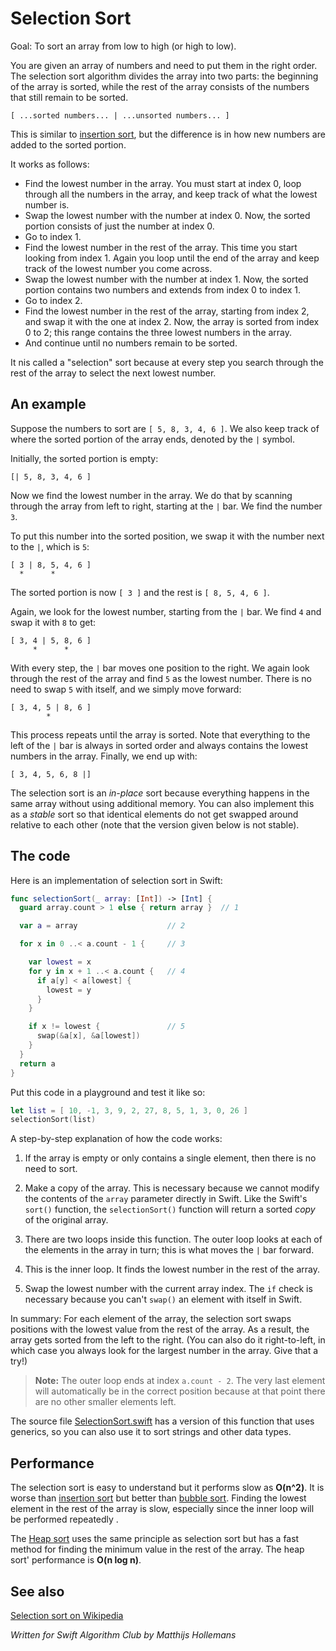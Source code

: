 # Selection Sort

Goal: To sort an array from low to high (or high to low).

You are given an array of numbers and need to put them in the right order. The selection sort algorithm divides the array into two parts: the beginning of the array is sorted, while the rest of the array consists of the numbers that still remain to be sorted.

	[ ...sorted numbers... | ...unsorted numbers... ]

This is similar to [insertion sort](../Insertion%20Sort/), but the difference is in how new numbers are added to the sorted portion.

It works as follows:

- Find the lowest number in the array. You must start at index 0, loop through all the numbers in the array, and keep track of what the lowest number is.
- Swap the lowest number with the number at index 0. Now, the sorted portion consists of just the number at index 0.
- Go to index 1.
- Find the lowest number in the rest of the array. This time you start looking from index 1. Again you loop until the end of the array and keep track of the lowest number you come across.
- Swap  the lowest number with the number at index 1. Now, the sorted portion contains two numbers and extends from index 0 to index 1.
- Go to index 2.
- Find the lowest number in the rest of the array, starting from index 2, and swap it with the one at index 2. Now, the array is sorted from index 0 to 2; this range contains the three lowest numbers in the array.
- And continue until no numbers remain to be sorted.

It nis called a "selection" sort because at every step you search through the rest of the array to select the next lowest number.

## An example

Suppose the numbers to sort are `[ 5, 8, 3, 4, 6 ]`. We also keep track of where the sorted portion of the array ends, denoted by the `|` symbol.

Initially, the sorted portion is empty:

	[| 5, 8, 3, 4, 6 ]

Now we find the lowest number in the array. We do that by scanning through the array from left to right, starting at the `|` bar. We find the number `3`.

To put this number into the sorted position, we swap it with the number next to the `|`, which is `5`:

	[ 3 | 8, 5, 4, 6 ]
	  *      *

The sorted portion is now `[ 3 ]` and the rest is `[ 8, 5, 4, 6 ]`.

Again, we look for the lowest number, starting from the `|` bar. We find `4` and swap it with `8` to get:

	[ 3, 4 | 5, 8, 6 ]
	     *      *

With every step, the `|` bar moves one position to the right. We again look through the rest of the array and find `5` as the lowest number. There is no need to swap `5` with itself, and we simply move forward:

	[ 3, 4, 5 | 8, 6 ]
	        *

This process repeats until the array is sorted. Note that everything to the left of the `|` bar is always in sorted order and always contains the lowest numbers in the array. Finally, we end up with:

	[ 3, 4, 5, 6, 8 |]

The selection sort is an *in-place* sort because everything happens in the same array without using additional memory. You can also implement this as a *stable* sort so that identical elements do not get swapped around relative to each other (note that the version given below is not stable).

## The code

Here is an implementation of selection sort in Swift:

```swift
func selectionSort(_ array: [Int]) -> [Int] {
  guard array.count > 1 else { return array }  // 1

  var a = array                    // 2

  for x in 0 ..< a.count - 1 {     // 3

    var lowest = x
    for y in x + 1 ..< a.count {   // 4
      if a[y] < a[lowest] {
        lowest = y
      }
    }

    if x != lowest {               // 5
      swap(&a[x], &a[lowest])
    }
  }
  return a
}
```

Put this code in a playground and test it like so:

```swift
let list = [ 10, -1, 3, 9, 2, 27, 8, 5, 1, 3, 0, 26 ]
selectionSort(list)
```

A step-by-step explanation of how the code works:

1. If the array is empty or only contains a single element, then there is no need to sort.

2. Make a copy of the array. This is necessary because we cannot modify the contents of the `array` parameter directly in Swift. Like the Swift's `sort()` function, the `selectionSort()` function will return a sorted *copy* of the original array.

3. There are two loops inside this function. The outer loop looks at each of the elements in the array in turn; this is what moves the `|` bar forward.

4. This is the inner loop. It finds the lowest number in the rest of the array.

5. Swap the lowest number with the current array index. The `if` check is necessary because you can't `swap()` an element with itself in Swift.

In summary: For each element of the array, the selection sort swaps positions with the lowest value from the rest of the array. As a result, the array gets sorted from the left to the right. (You can also do it right-to-left, in which case you always look for the largest number in the array. Give that a try!)

> **Note:** The outer loop ends at index `a.count - 2`. The very last element will automatically be in the correct position because at that point there are no other smaller elements left.

The source file [SelectionSort.swift](SelectionSort.swift) has a version of this function that uses generics, so you can also use it to sort strings and other data types.

## Performance

The selection sort is easy to understand but it performs slow as **O(n^2)**. It is worse than [insertion sort](../Insertion%20Sort/) but better than [bubble sort](../Bubble%20Sort/). Finding the lowest element in the rest of the array is slow, especially since the inner loop will be performed repeatedly .

The [Heap sort](../Heap%20Sort/) uses the same principle as selection sort but has a fast method for finding the minimum value in the rest of the array. The heap sort' performance is **O(n log n)**.

## See also

[Selection sort on Wikipedia](https://en.wikipedia.org/wiki/Selection_sort)

*Written for Swift Algorithm Club by Matthijs Hollemans*

